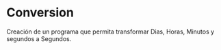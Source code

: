 # Conversion

Creación de un programa que permita transformar Dias, Horas, Minutos y segundos a Segundos.
